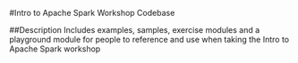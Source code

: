 #Intro to Apache Spark Workshop Codebase

##Description
Includes examples, samples, exercise modules and a playground module for people to reference and use when taking the Intro to Apache Spark workshop 
